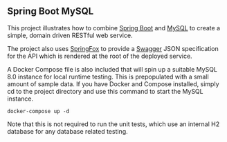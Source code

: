 ## Spring Boot MySQL

This project illustrates how to combine [Spring Boot](http://projects.spring.io/spring-boot/) and 
[MySQL](http://http://dev.mysql.com/) to create a simple, domain driven RESTful web service.

The project also uses [SpringFox](http://springfox.github.io/springfox/docs/current/) to provide a 
[Swagger](http://swagger.io) JSON specification for the API which is rendered at the root of the 
deployed service.

A Docker Compose file is also included that will spin up a suitable MySQL 8.0 instance for local 
runtime testing. This is prepopulated with a small amount of sample data. If you have Docker and
Compose installed, simply cd to the project directory and use this command to start the MySQL instance.

    docker-compose up -d

Note that this is not required to run the unit tests, which use an internal H2 database for any 
database related testing.